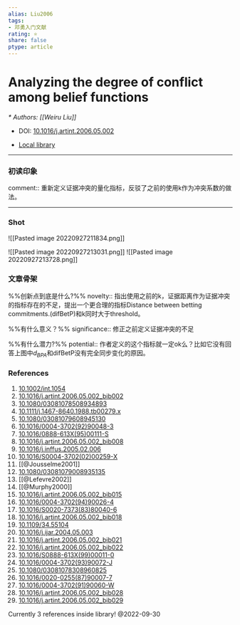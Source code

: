```yaml
---
alias: Liu2006
tags: 
- 邓勇入门文献
rating: ⭐
share: false
ptype: article
---
```


# Analyzing the degree of conflict among belief functions
<cite>* Authors: [[Weiru Liu]]</cite>

* DOI: [10.1016/j.artint.2006.05.002](https://doi.org/10.1016/j.artint.2006.05.002)

* [Local library](zotero://select/items/1_Y8CI63LU)

***

### 初读印象

comment:: 重新定义证据冲突的量化指标，反驳了之前的使用k作为冲突系数的做法。

---
### Shot
![[Pasted image 20220927211834.png]]

![[Pasted image 20220927213031.png]]
![[Pasted image 20220927213728.png]]
### 文章骨架
%%创新点到底是什么?%%
novelty:: 指出使用之前的k，证据距离作为证据冲突的指标存在的不足，提出一个更合理的指标Distance between betting commitments.(difBetP)和k同时大于threshold。

%%有什么意义？%%
significance:: 修正之前定义证据冲突的不足

%%有什么潜力?%% 
potential:: 作者定义的这个指标就一定ok么？比如它没有回答上图中$d_{BPA}$和difBetP没有完全同步变化的原因。


### References

1. [10.1002/int.1054](https://doi.org/10.1002/int.1054)
2. [10.1016/j.artint.2006.05.002_bib002](https://doi.org/10.1016/j.artint.2006.05.002_bib002)
3. [10.1080/03081078508934893](https://doi.org/10.1080/03081078508934893)
4. [10.1111/j.1467-8640.1988.tb00279.x](https://doi.org/10.1111/j.1467-8640.1988.tb00279.x)
5. [10.1080/03081079608945130](https://doi.org/10.1080/03081079608945130)
6. [10.1016/0004-3702(92)90048-3](https://doi.org/10.1016/0004-3702(92)90048-3)
7. [10.1016/0888-613X(95)00111-S](https://doi.org/10.1016/0888-613X(95)00111-S)
8. [10.1016/j.artint.2006.05.002_bib008](https://doi.org/10.1016/j.artint.2006.05.002_bib008)
9. [10.1016/j.inffus.2005.02.006](https://doi.org/10.1016/j.inffus.2005.02.006)
10. [10.1016/S0004-3702(02)00259-X](https://doi.org/10.1016/S0004-3702(02)00259-X)
11. [[@Jousselme2001]]
12. [10.1080/03081079008935135](https://doi.org/10.1080/03081079008935135)
13. [[@Lefevre2002]]
14. [[@Murphy2000]]
15. [10.1016/j.artint.2006.05.002_bib015](https://doi.org/10.1016/j.artint.2006.05.002_bib015)
16. [10.1016/0004-3702(94)90026-4](https://doi.org/10.1016/0004-3702(94)90026-4)
17. [10.1016/S0020-7373(83)80040-6](https://doi.org/10.1016/S0020-7373(83)80040-6)
18. [10.1016/j.artint.2006.05.002_bib018](https://doi.org/10.1016/j.artint.2006.05.002_bib018)
19. [10.1109/34.55104](https://doi.org/10.1109/34.55104)
20. [10.1016/j.ijar.2004.05.003](https://doi.org/10.1016/j.ijar.2004.05.003)
21. [10.1016/j.artint.2006.05.002_bib021](https://doi.org/10.1016/j.artint.2006.05.002_bib021)
22. [10.1016/j.artint.2006.05.002_bib022](https://doi.org/10.1016/j.artint.2006.05.002_bib022)
23. [10.1016/S0888-613X(99)00011-0](https://doi.org/10.1016/S0888-613X(99)00011-0)
24. [10.1016/0004-3702(93)90072-J](https://doi.org/10.1016/0004-3702(93)90072-J)
25. [10.1080/03081078308960825](https://doi.org/10.1080/03081078308960825)
26. [10.1016/0020-0255(87)90007-7](https://doi.org/10.1016/0020-0255(87)90007-7)
27. [10.1016/0004-3702(91)90060-W](https://doi.org/10.1016/0004-3702(91)90060-W)
28. [10.1016/j.artint.2006.05.002_bib028](https://doi.org/10.1016/j.artint.2006.05.002_bib028)
29. [10.1016/j.artint.2006.05.002_bib029](https://doi.org/10.1016/j.artint.2006.05.002_bib029)

 Currently 3 references inside library! @2022-09-30